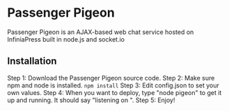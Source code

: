 # Passenger Pigeon
Passenger Pigeon is an AJAX-based web chat service hosted on InfiniaPress built in node.js and socket.io

## Installation
Step 1: Download the Passenger Pigeon source code.
Step 2: Make sure npm and node is installed.
`npm install`
Step 3: Edit config.json to set your own values. 
Step 4: When you want to deploy, type "node pigeon" to get it up and running. It should say "listening on <yourport>".
Step 5: Enjoy!
